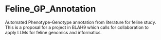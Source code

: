 # Feline_GP_Annotation
Automated Phenotype-Genotype annotation from literature for feline study. This is a proposal for a project in BLAH9 which calls for collaboration to apply LLMs for feline genomics and informatics.
